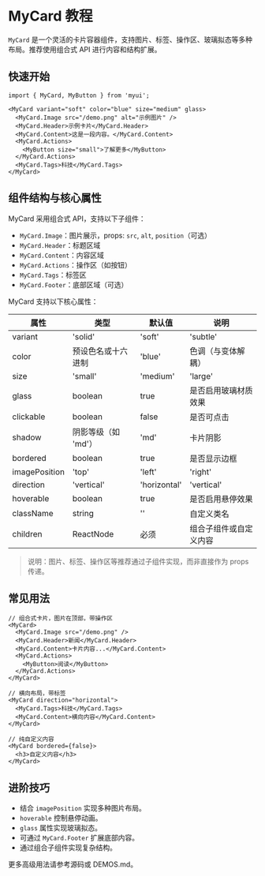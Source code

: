 

# MyCard 教程

`MyCard` 是一个灵活的卡片容器组件，支持图片、标签、操作区、玻璃拟态等多种布局。推荐使用组合式 API 进行内容和结构扩展。

## 快速开始

```tsx
import { MyCard, MyButton } from 'myui';

<MyCard variant="soft" color="blue" size="medium" glass>
  <MyCard.Image src="/demo.png" alt="示例图片" />
  <MyCard.Header>示例卡片</MyCard.Header>
  <MyCard.Content>这是一段内容。</MyCard.Content>
  <MyCard.Actions>
    <MyButton size="small">了解更多</MyButton>
  </MyCard.Actions>
  <MyCard.Tags>科技</MyCard.Tags>
</MyCard>
```

## 组件结构与核心属性

MyCard 采用组合式 API，支持以下子组件：

- `MyCard.Image`：图片展示，props: `src`, `alt`, `position`（可选）
- `MyCard.Header`：标题区域
- `MyCard.Content`：内容区域
- `MyCard.Actions`：操作区（如按钮）
- `MyCard.Tags`：标签区
- `MyCard.Footer`：底部区域（可选）

MyCard 支持以下核心属性：

| 属性           | 类型                                 | 默认值      | 说明                   |
|----------------|--------------------------------------|-------------|------------------------|
| variant        | 'solid' | 'soft' | 'subtle' | 'text' | 'soft'     | 强度变体               |
| color          | 预设色名或十六进制                  | 'blue'      | 色调（与变体解耦）     |
| size           | 'small' | 'medium' | 'large'         | 'medium'    | 卡片尺寸               |
| glass          | boolean                              | true        | 是否启用玻璃材质效果   |
| clickable      | boolean                              | false       | 是否可点击             |
| shadow         | 阴影等级（如 'md'）                  | 'md'        | 卡片阴影               |
| bordered       | boolean                              | true        | 是否显示边框           |
| imagePosition  | 'top' | 'left' | 'right' | 'background'| 'top'      | 图片位置               |
| direction      | 'vertical' | 'horizontal'             | 'vertical'  | 内容布局方向           |
| hoverable      | boolean                              | true        | 是否启用悬停效果       |
| className      | string                               | ''          | 自定义类名             |
| children       | ReactNode                            | 必须        | 组合子组件或自定义内容 |

> 说明：图片、标签、操作区等推荐通过子组件实现，而非直接作为 props 传递。

## 常见用法

```tsx
// 组合式卡片，图片在顶部，带操作区
<MyCard>
  <MyCard.Image src="/demo.png" />
  <MyCard.Header>新闻</MyCard.Header>
  <MyCard.Content>卡片内容...</MyCard.Content>
  <MyCard.Actions>
    <MyButton>阅读</MyButton>
  </MyCard.Actions>
</MyCard>

// 横向布局，带标签
<MyCard direction="horizontal">
  <MyCard.Tags>科技</MyCard.Tags>
  <MyCard.Content>横向内容</MyCard.Content>
</MyCard>

// 纯自定义内容
<MyCard bordered={false}>
  <h3>自定义内容</h3>
</MyCard>
```

## 进阶技巧

- 结合 `imagePosition` 实现多种图片布局。
- `hoverable` 控制悬停动画。
- `glass` 属性实现玻璃拟态。
- 可通过 `MyCard.Footer` 扩展底部内容。
- 通过组合子组件实现复杂结构。

更多高级用法请参考源码或 DEMOS.md。
